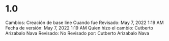 # 1.0

Cambios: Creación de base line
Cuando fue Revisado: May 7, 2022 1:19 AM
Fecha de  versión: May 7, 2022 1:19 AM
Quien hizo el cambio: Cutberto Arizabalo Nava
Revisado: No
Revisado por: Cutberto Arizabalo Nava